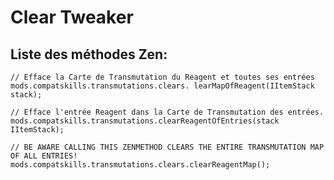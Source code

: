 # Clear Tweaker

## Liste des méthodes Zen:

    // Efface la Carte de Transmutation du Reagent et toutes ses entrées
    mods.compatskills.transmutations.clears. learMapOfReagent(IItemStack stack);
    
    // Efface l'entrée Reagent dans la Carte de Transmutation des entrées.
    mods.compatskills.transmutations.clearReagentOfEntries(stack IItemStack);
    
    // BE AWARE CALLING THIS ZENMETHOD CLEARS THE ENTIRE TRANSMUTATION MAP OF ALL ENTRIES!
    mods.compatskills.transmutations.clears.clearReagentMap();